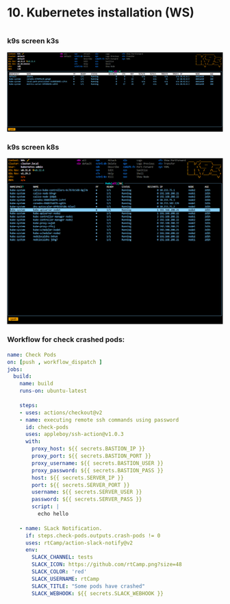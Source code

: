 #
# 10. Kubernetes installation (WS)
#

### k9s screen k3s

![k3s](https://github.com/YauheniKastsevich/my_pictures/blob/master/k3s.png)

### k9s screen k8s

![k8s](https://github.com/YauheniKastsevich/my_pictures/blob/master/k8s.png)

### Workflow for check crashed pods:
``` yaml
name: Check Pods
on: [push , workflow_dispatch ]
jobs:
  build:
    name: build
    runs-on: ubuntu-latest

    steps:
    - uses: actions/checkout@v2
    - name: executing remote ssh commands using password
      id: check-pods
      uses: appleboy/ssh-action@v1.0.3
      with:
        proxy_host: ${{ secrets.BASTION_IP }}
        proxy_port: ${{ secrets.BASTION_PORT }}
        proxy_username: ${{ secrets.BASTION_USER }}
        proxy_password: ${{ secrets.BASTION_PASS }}
        host: ${{ secrets.SERVER_IP }}
        port: ${{ secrets.SERVER_PORT }}
        username: ${{ secrets.SERVER_USER }}
        password: ${{ secrets.SERVER_PASS }}
        script: |
          echo hello
    
    - name: SLack Notification.
      if: steps.check-pods.outputs.crash-pods != 0
      uses: rtCamp/action-slack-notify@v2
      env:
        SLACK_CHANNEL: tests
        SLACK_ICON: https://github.com/rtCamp.png?size=48
        SLACK_COLOR: 'red'
        SLACK_USERNAME: rtCamp
        SLACK_TITLE: "Some pods have crashed"
        SLACK_WEBHOOK: ${{ secrets.SLACK_WEBHOOK }}
```
